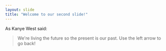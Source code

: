 ```yaml
---
layout: slide
title: "Welcome to our second slide!"
---
```

As Kanye West said:
> We're living the future so the present is our past.
Use the left arrow to go back!
